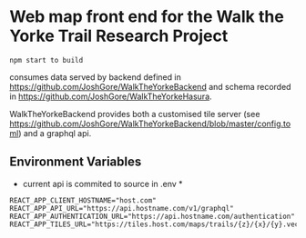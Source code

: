 # Web map front end for the Walk the Yorke Trail Research Project
```
npm start to build
```

consumes data served by backend defined in https://github.com/JoshGore/WalkTheYorkeBackend and schema recorded in https://github.com/JoshGore/WalkTheYorkeHasura.

WalkTheYorkeBackend provides both a customised tile server (see https://github.com/JoshGore/WalkTheYorkeBackend/blob/master/config.toml) and a graphql api.

## Environment Variables
* current api is commited to source in .env *
```
REACT_APP_CLIENT_HOSTNAME="host.com"
REACT_APP_API_URL="https://api.hostname.com/v1/graphql"
REACT_APP_AUTHENTICATION_URL="https://api.hostname.com/authentication"
REACT_APP_TILES_URL="https://tiles.host.com/maps/trails/{z}/{x}/{y}.vector.pbf?"
```

